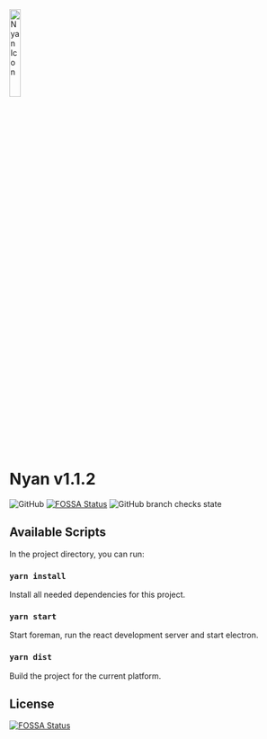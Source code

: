 <img src='https://github.com/lucajoos/nyan/blob/master/src/assets/icon.png' alt='Nyan Icon' width='20%' >
<h1>Nyan v1.1.2</h1>
<img alt="GitHub" src="https://img.shields.io/github/license/lucajoos/nyan">
<a href='https://app.fossa.com/projects/git%2Bgithub.com%2Flucajoos%2Fnyan?ref=badge_shield'><img src='https://app.fossa.com/api/projects/git%2Bgithub.com%2Flucajoos%2Fnyan.svg?type=shield' alt='FOSSA Status'></a>
<img alt="GitHub branch checks state" src="https://img.shields.io/github/checks-status/lucajoos/nyan/master">
<h2>Available Scripts</h2>
In the project directory, you can run:
<h3><code>yarn install</code></h3>
Install all needed dependencies for this project.
<h3><code>yarn start</code></h3>
Start foreman, run the react development server and start electron.
<h3><code>yarn dist</code></h3>
Build the project for the current platform.
<h2>License</h2>
<a href='https://app.fossa.com/projects/git%2Bgithub.com%2Flucajoos%2Fnyan?ref=badge_large'><img src='https://app.fossa.com/api/projects/git%2Bgithub.com%2Flucajoos%2Fnyan.svg?type=large' alt='FOSSA Status'></a>
